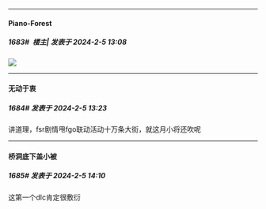 
*****

####  Piano-Forest  
##### 1683#         楼主| 发表于 2024-2-5 13:08

<img src="https://p.sda1.dev/15/168ed5a7990b4fde6de508cc0bc87071/20240205_125200.jpg" referrerpolicy="no-referrer">

*****

####  无动于衷  
##### 1684#       发表于 2024-2-5 13:23

讲道理，fsr剧情甩fgo联动活动十万条大街，就这月小将还吹呢

*****

####  桥洞底下盖小被  
##### 1685#       发表于 2024-2-5 14:10

这第一个dlc肯定很敷衍

